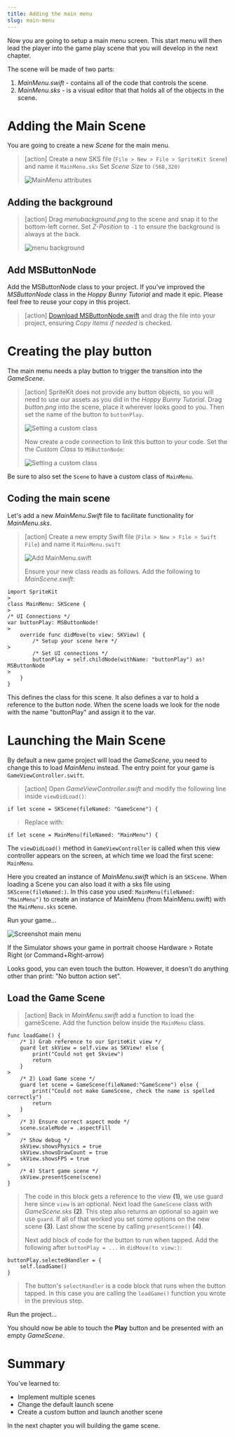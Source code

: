 ```yaml
---
title: Adding the main menu
slug: main-menu
---
```


Now you are going to setup a main menu screen. This start menu will then lead
the player into the game play scene that you will develop in the next chapter.

The scene will be made of two parts:

1. *MainMenu.swift* - contains all of the code that controls the scene.
2. *MainMenu.sks* - is a visual editor that that holds all of the objects in the scene.

# Adding the Main Scene

You are going to create a new *Scene* for the main menu.

> [action]
> Create a new SKS file (`File > New > File > SpriteKit Scene`) and name it `MainMenu.sks`
> Set *Scene Size* to `(568,320)`
>
> ![MainMenu attributes](../Tutorial-Images/p5-01-menu-scene.png)
>

## Adding the background

> [action]
> Drag *menubackground.png* to the scene and snap it to the bottom-left corner.
> Set *Z-Position* to `-1` to ensure the background is always at the back.
>
> ![menu background](../Tutorial-Images/p5-02-menu-scene.png)

## Add MSButtonNode

Add the MSButtonNode class to your project. If you've improved the *MSButtonNode* class
in the *Hoppy Bunny Tutorial* and made it epic. Please feel free to reuse your copy in
this project.

> [action]
> [Download MSButtonNode.swift](https://raw.githubusercontent.com/MakeSchool-Tutorials/Peeved-Penguins-SpriteKit-Swift3-V2/master/MSButtonNode.swift) and drag the file into your project,
> ensuring *Copy items if needed* is checked.
>

# Creating the play button

The main menu needs a play button to trigger the transition into the *GameScene*.

> [action]
> SpriteKit does not provide any button objects, so you will need to use our assets as you
> did in the *Hoppy Bunny Tutorial*.
> Drag *button.png* into the scene, place it wherever looks good to you.
> Then set the name of the button to `buttonPlay`.
>
> ![Setting a custom class](../Tutorial-Images/p5-03-button-name.png)
>
> Now create a code connection to link this button to your code. Set the
> the *Custom Class* to `MSButtonNode`:
>
> ![Setting a custom class](../Tutorial-Images/p5-03-msbuttonnode.png)
>
Be sure to also set the `Scene` to have a custom class of `MainMenu`.

## Coding the main scene

Let's add a new *MainMenu.Swift* file to facilitate functionality for
*MainMenu.sks*.

> [action]
> Create a new empty Swift file (`File > New > File > Swift File`) and name it
> `MainMenu.swift`
>
> ![Add MainMenu.swift](../Tutorial-Images/p5-05-mainmenu-swift.png)
>
> Ensure your new class reads as follows. Add the following to *MainScene.swift*:
>
```
import SpriteKit
>
class MainMenu: SKScene {
>
/* UI Connections */
var buttonPlay: MSButtonNode!
>    
    override func didMove(to view: SKView) {
        /* Setup your scene here */
>
        /* Set UI connections */
        buttonPlay = self.childNode(withName: "buttonPlay") as! MSButtonNode
>      
    }
}
```
>

This defines the class for this scene. It also defines a var to hold a reference to the button node. When the scene
loads we look for the node with the name "buttonPlay" and assign it to the var.

# Launching the Main Scene

By default a new game project will load the *GameScene*, you need to change this to
load *MainMenu* instead. The entry point for your game is `GameViewController.swift`.

> [action]
> Open *GameViewController.swift* and modify the following line inside `viewDidLoad()`:
>
```
if let scene = SKScene(fileNamed: "GameScene") {
```
> Replace with:
>
```
if let scene = MainMenu(fileNamed: "MainMenu") {
```

The `viewDidLoad()` method in `GameViewController` is called when this view controller
appears on the screen, at which time we load the first scene: `MainMenu`.

Here you created an instance of *MainMenu.swift* which is an `SKScene`. When loading a Scene
you can also load it with a sks file using `SKScene(fileNamed:)`. In this case you used:
`MainMenu(fileNamed: "MainMenu")` to create an instance of MainMenu (from MainMenu.swift)
with the `MainMenu.sks` scene.

Run your game...

![Screenshot main menu](../Tutorial-Images/p5-04-button-test.png)

If the Simulator shows your game in portrait choose Hardware > Rotate Right
(or Command+Right-arrow)

Looks good, you can even touch the button. However, it doesn't do anything other than
print: "No button action set".

## Load the Game Scene

> [action]
> Back in *MainMenu.swift* add a function to load the gameScene. Add the function below inside
> the `MainMenu` class.
>
```
func loadGame() {
    /* 1) Grab reference to our SpriteKit view */
    guard let skView = self.view as SKView! else {
        print("Could not get Skview")
        return
    }
>        
    /* 2) Load Game scene */
    guard let scene = GameScene(fileNamed:"GameScene") else {
        print("Could not make GameScene, check the name is spelled correctly")
        return
    }
>        
    /* 3) Ensure correct aspect mode */
    scene.scaleMode = .aspectFill
>        
    /* Show debug */
    skView.showsPhysics = true
    skView.showsDrawCount = true
    skView.showsFPS = true
>        
    /* 4) Start game scene */
    skView.presentScene(scene)
}
```
>
> The code in this block gets a reference to the view **(1)**, we use guard here since `view`
> is an optional. Next load the `GameScene` class with *GameScene.sks* **(2)**. This step also returns
> an optional so again we use `guard`. If all of that worked you set some options on the new scene
> **(3)**. Last show the scene by calling `presentScene()` **(4)**.
>
> Next add block of code for the button to run when tapped. Add the following after `buttonPlay = ...` in
> `didMove(to view:)`:
>
```
buttonPlay.selectedHandler = {
    self.loadGame()
}
```
>
> The button's `selectHandler` is a code block that runs when the button tapped. In this case you are calling
> the `loadGame()` function you wrote in the previous step.
>

Run the project...

You should now be able to touch the **Play** button and be presented with an empty
*GameScene*.

# Summary

You've learned to:

- Implement multiple scenes
- Change the default launch scene
- Create a custom button and launch another scene

In the next chapter you will building the game scene.
